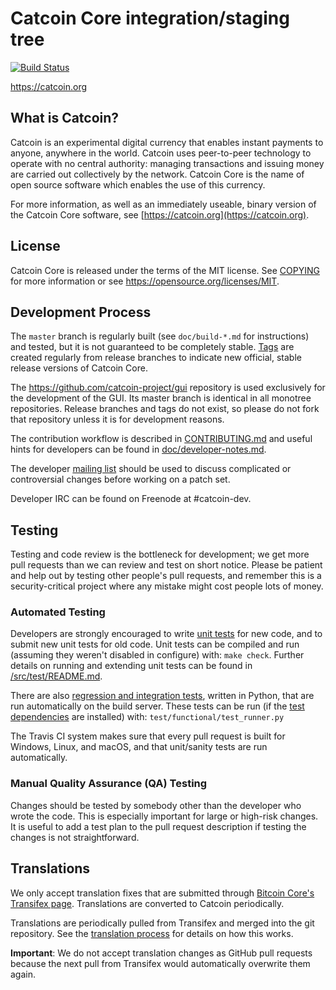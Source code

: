 Catcoin Core integration/staging tree
=====================================

[![Build Status](https://travis-ci.org/catcoin-project/catcoin.svg?branch=master)](https://travis-ci.org/catcoin-project/catcoin)

https://catcoin.org

What is Catcoin?
----------------

Catcoin is an experimental digital currency that enables instant payments to
anyone, anywhere in the world. Catcoin uses peer-to-peer technology to operate
with no central authority: managing transactions and issuing money are carried
out collectively by the network. Catcoin Core is the name of open source
software which enables the use of this currency.

For more information, as well as an immediately useable, binary version of
the Catcoin Core software, see [https://catcoin.org](https://catcoin.org).

License
-------

Catcoin Core is released under the terms of the MIT license. See [COPYING](COPYING) for more
information or see https://opensource.org/licenses/MIT.

Development Process
-------------------

The `master` branch is regularly built (see `doc/build-*.md` for instructions) and tested, but it is not guaranteed to be
completely stable. [Tags](https://github.com/catcoin-project/catcoin/tags) are created
regularly from release branches to indicate new official, stable release versions of Catcoin Core.

The https://github.com/catcoin-project/gui repository is used exclusively for the
development of the GUI. Its master branch is identical in all monotree
repositories. Release branches and tags do not exist, so please do not fork
that repository unless it is for development reasons.

The contribution workflow is described in [CONTRIBUTING.md](CONTRIBUTING.md)
and useful hints for developers can be found in [doc/developer-notes.md](doc/developer-notes.md).

The developer [mailing list](https://groups.google.com/forum/#!forum/catcoin-dev)
should be used to discuss complicated or controversial changes before working
on a patch set.

Developer IRC can be found on Freenode at #catcoin-dev.

Testing
-------

Testing and code review is the bottleneck for development; we get more pull
requests than we can review and test on short notice. Please be patient and help out by testing
other people's pull requests, and remember this is a security-critical project where any mistake might cost people
lots of money.

### Automated Testing

Developers are strongly encouraged to write [unit tests](src/test/README.md) for new code, and to
submit new unit tests for old code. Unit tests can be compiled and run
(assuming they weren't disabled in configure) with: `make check`. Further details on running
and extending unit tests can be found in [/src/test/README.md](/src/test/README.md).

There are also [regression and integration tests](/test), written
in Python, that are run automatically on the build server.
These tests can be run (if the [test dependencies](/test) are installed) with: `test/functional/test_runner.py`

The Travis CI system makes sure that every pull request is built for Windows, Linux, and macOS, and that unit/sanity tests are run automatically.

### Manual Quality Assurance (QA) Testing

Changes should be tested by somebody other than the developer who wrote the
code. This is especially important for large or high-risk changes. It is useful
to add a test plan to the pull request description if testing the changes is
not straightforward.

Translations
------------

We only accept translation fixes that are submitted through [Bitcoin Core's Transifex page](https://www.transifex.com/projects/p/bitcoin/).
Translations are converted to Catcoin periodically.

Translations are periodically pulled from Transifex and merged into the git repository. See the
[translation process](doc/translation_process.md) for details on how this works.

**Important**: We do not accept translation changes as GitHub pull requests because the next
pull from Transifex would automatically overwrite them again.
